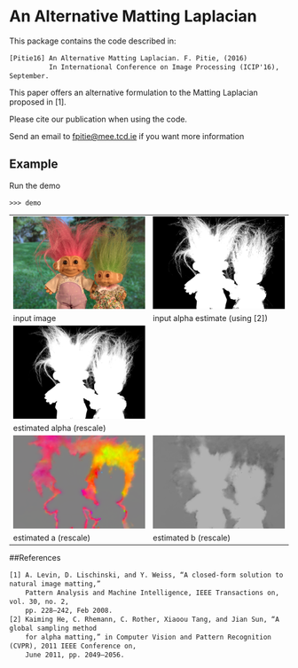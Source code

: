 # An Alternative Matting Laplacian

This package contains the code described in:

```
[Pitie16] An Alternative Matting Laplacian. F. Pitie, (2016)
          In International Conference on Image Processing (ICIP'16), September.
```

This paper offers an alternative formulation to the Matting Laplacian proposed in [1].

Please cite our publication when using the code.

Send an email to fpitie@mee.tcd.ie if you want more information

## Example

Run the demo
```
>>> demo
```

<table style="width:100%">
<tr>
<td><img src="GT04.png"  width="320" ></td>
<td><img src="alpha0-GT04.png"  width="320" ></td>
</tr>
<tr>
<td>input image</td>
<td>input alpha estimate (using [2])</td>
</tr>
<tr>
<td><img src="result-alpha-GT04.png"  width="320" ></td>
<td></td>
</tr>
<tr>
<td>estimated alpha (rescale)</td>
<td></td>
</tr>
<tr>
<td><img src="result-a-GT04.png"  width="320" ></td>
<td><img src="result-b-GT04.png"  width="320" ></td>
</tr>
<tr>
<td>estimated a (rescale)</td>
<td>estimated b (rescale)</td>
</tr>
</table>

##References

```
[1] A. Levin, D. Lischinski, and Y. Weiss, “A closed-form solution to natural image matting,”
    Pattern Analysis and Machine Intelligence, IEEE Transactions on, vol. 30, no. 2,
    pp. 228–242, Feb 2008.
[2] Kaiming He, C. Rhemann, C. Rother, Xiaoou Tang, and Jian Sun, “A global sampling method
    for alpha matting,” in Computer Vision and Pattern Recognition (CVPR), 2011 IEEE Conference on,
	June 2011, pp. 2049–2056.	
```


